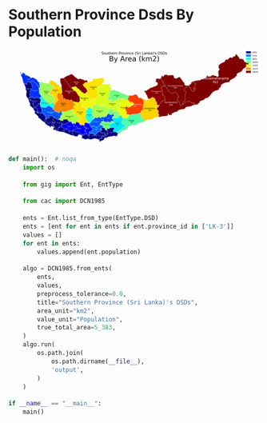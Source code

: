 # Southern Province Dsds By Population

<p  align="center">
    <img src="https://raw.githubusercontent.com/nuuuwan/continuous_area_cartograms/main/examples/southern_province_dsds_by_population/output/animated.gif" alt="alt" />
</p>

```python
def main():  # noqa
    import os

    from gig import Ent, EntType

    from cac import DCN1985

    ents = Ent.list_from_type(EntType.DSD)
    ents = [ent for ent in ents if ent.province_id in ['LK-3']]
    values = []
    for ent in ents:
        values.append(ent.population)

    algo = DCN1985.from_ents(
        ents,
        values,
        preprocess_tolerance=0.0,
        title="Southern Province (Sri Lanka)'s DSDs",
        area_unit="km2",
        value_unit="Population",
        true_total_area=5_383,
    )
    algo.run(
        os.path.join(
            os.path.dirname(__file__),
            'output',
        )
    )

if __name__ == "__main__":
    main()

```
